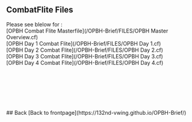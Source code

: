 ## CombatFlite Files


Please see blelow for :
<br>
[OPBH Combat Flite Masterfile](/OPBH-Brief/FILES/OPBH Master Overview.cf)
<br>
[OPBH Day 1 Combat Flite](/OPBH-Brief/FILES/OPBH Day 1.cf)
<br>
[OPBH Day 2 Combat Flite](/OPBH-Brief/FILES/OPBH Day 2.cf)
<br>
[OPBH Day 3 Combat Flite](/OPBH-Brief/FILES/OPBH Day 3.cf)
<br>
[OPBH Day 4 Combat Flite](/OPBH-Brief/FILES/OPBH Day 4.cf)

<br>
<br>
<br>
<br>
<br>
<br>
## Back
[Back to frontpage](https://132nd-vwing.github.io/OPBH-Brief/)